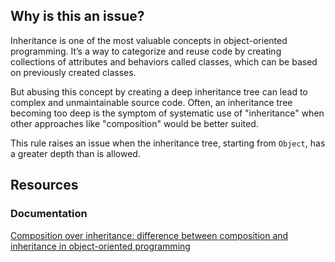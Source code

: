 ## Why is this an issue?
 
Inheritance is one of the most valuable concepts in object-oriented programming. It’s a way to categorize and reuse code by creating collections of attributes and behaviors called classes, which can be based on previously created classes.
 
But abusing this concept by creating a deep inheritance tree can lead to complex and unmaintainable source code. Often, an inheritance tree becoming too deep is the symptom of systematic use of "inheritance" when other approaches like "composition" would be better suited.
 
This rule raises an issue when the inheritance tree, starting from `Object`, has a greater depth than is allowed.
 
## Resources
 
### Documentation
 
[Composition over inheritance: difference between composition and inheritance
in object-oriented programming](https://en.wikipedia.org/wiki/Composition_over_inheritance)